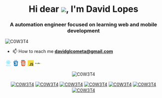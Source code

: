 <h1 align="center">Hi dear <img src="https://raw.githubusercontent.com/kaueMarques/kaueMarques/master/hi.gif" width="30px">, I'm David Lopes</h1>
<h3 align="center">A automation engineer focused on learning web and mobile development</h3>
<p align="left"> <img src="https://komarev.com/ghpvc/?username=C0W3T4" alt="C0W3T4" /> </p>

- 📫 How to reach me **davidglcometa@gmail.com**

<p align="left">
<img src="https://raw.githubusercontent.com/devicons/devicon/master/icons/react/react-original-wordmark.svg" alt="react" width="20" height="20"/>
<img src="https://raw.githubusercontent.com/devicons/devicon/master/icons/css3/css3-plain-wordmark.svg" alt="css3"  width="20" height="20"/>
<img src="https://raw.githubusercontent.com/devicons/devicon/master/icons/html5/html5-original-wordmark.svg" alt="html5"  width="20" height="20"/>
<img src="https://raw.githubusercontent.com/devicons/devicon/master/icons/javascript/javascript-original.svg" alt="javascript" width="20" height="20"/>
<img src="https://raw.githubusercontent.com/devicons/devicon/master/icons/nodejs/nodejs-original-wordmark.svg" alt="nodejs" width="20" height="20"/></p><p align="center">
<img src="https://github-readme-stats.vercel.app/api?username=C0W3T4&show_icons=true" alt="C0W3T4"/> 
</p>

<p align="center">
<a href="" target="blank"><img align="center" src="https://cdn.jsdelivr.net/npm/simple-icons@3.0.1/icons/codepen.svg" alt="C0W3T4" height="20" width="20" /></a>
<a href="" target="blank"><img align="center" src="https://cdn.jsdelivr.net/npm/simple-icons@3.0.1/icons/twitter.svg" alt="C0W3T4" height="20" width="20" /></a>
<a href="" target="blank"><img align="center" src="https://cdn.jsdelivr.net/npm/simple-icons@3.0.1/icons/linkedin.svg" alt="C0W3T4" height="20" width="20" /></a>
<a href="" target="blank"><img align="center" src="https://cdn.jsdelivr.net/npm/simple-icons@3.0.1/icons/stackoverflow.svg" alt="C0W3T4" height="20" width="20" /></a>
<a href="" target="blank"><img align="center" src="https://cdn.jsdelivr.net/npm/simple-icons@3.0.1/icons/codesandbox.svg" alt="C0W3T4" height="20" width="20" /></a>
<a href="" target="blank"><img align="center" src="https://cdn.jsdelivr.net/npm/simple-icons@3.0.1/icons/facebook.svg" alt="C0W3T4" height="20" width="20" /></a>
<a href="" target="blank"><img align="center" src="https://cdn.jsdelivr.net/npm/simple-icons@3.0.1/icons/instagram.svg" alt="C0W3T4" height="20" width="20" /></a>
</p>

<!--
**C0W3T4/C0W3T4** is a ✨ _special_ ✨ repository because its `README.md` (this file) appears on your GitHub profile.
<img src="https://raw.githubusercontent.com/devicons/devicon/master/icons/postgresql/postgresql-original-wordmark.svg" alt="postgresql" width="20" height="20"/>
### Hi there 👋
Here are some ideas to get you started:
- 👨‍💻 All of my projects are available at [mayk.brito.net.br](https://mayk.brito.net.br)
- 🔭 I’m currently working on ...
- 🌱 I’m currently learning ...
- 👯 I’m looking to collaborate on ...
- 🤔 I’m looking for help with ...
- 💬 Ask me about ...
- 📫 How to reach me: ...
- 😄 Pronouns: ...
- ⚡ Fun fact: ...
-->
